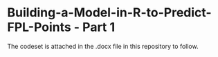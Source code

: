 # Building-a-Model-in-R-to-Predict-FPL-Points - Part 1

The codeset is attached in the .docx file in this repository to follow.

